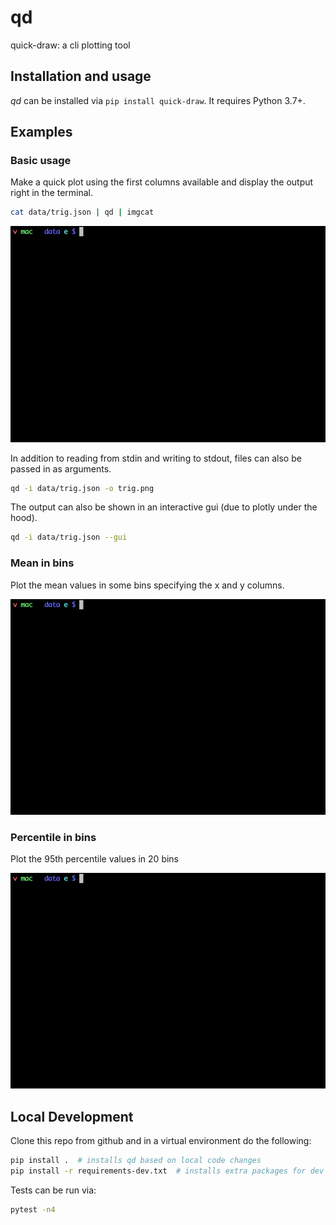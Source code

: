 # qd

quick-draw: a cli plotting tool



## Installation and usage

_qd_ can be installed via `pip install quick-draw`. It requires Python 3.7+.

## Examples

### Basic usage

Make a quick plot using the first columns available and display the output right in the
terminal.

```bash
cat data/trig.json | qd | imgcat
```
<!-- https://raw.githubusercontent.com/velicanu/qd/master/media/qd_basic.gif -->
<img src="https://raw.githubusercontent.com/velicanu/qd/master/media/qd_basic.gif" width="600">
<!-- <a>![qd-basic](./media/qd_basic.gif)</a> -->

In addition to reading from stdin and writing to stdout, files can also be passed in as
arguments.

```bash
qd -i data/trig.json -o trig.png
```

The output can also be shown in an interactive gui (due to plotly under the hood).

```bash
qd -i data/trig.json --gui
```

### Mean in bins

Plot the mean values in some bins specifying the x and y columns.

![qd-mean](./media/qd_mean.gif)

### Percentile in bins

Plot the 95th percentile values in 20 bins

![qd-quant](./media/qd_quant.gif)

## Local Development

Clone this repo from github and in a virtual environment do the following:

```bash
pip install .  # installs qd based on local code changes
pip install -r requirements-dev.txt  # installs extra packages for dev and testing
```

Tests can be run via:

```bash
pytest -n4
```
